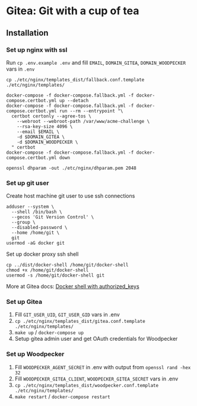 # Gitea: Git with a cup of tea

## Installation

### Set up nginx with ssl

Run `cp .env.example .env` and fill `EMAIL`, `DOMAIN_GITEA`, `DOMAIN_WOODPECKER` vars in `.env`

```shell
cp ./etc/nginx/templates_dist/fallback.conf.template ./etc/nginx/templates/

docker-compose -f docker-compose.fallback.yml -f docker-compose.certbot.yml up --detach
docker-compose -f docker-compose.fallback.yml -f docker-compose.certbot.yml run --rm --entrypoint "\
  certbot certonly --agree-tos \
    --webroot --webroot-path /var/www/acme-challenge \
    --rsa-key-size 4096 \
    --email $EMAIL \
    -d $DOMAIN_GITEA \
    -d $DOMAIN_WOODPECKER \
  " certbot
docker-compose -f docker-compose.fallback.yml -f docker-compose.certbot.yml down

openssl dhparam -out ./etc/nginx/dhparam.pem 2048
```

### Set up git user

Create host machine git user to use ssh connections

```shell
adduser --system \
  --shell /bin/bash \
  --gecos 'Git Version Control' \
  --group \
  --disabled-password \
  --home /home/git \
  git
usermod -aG docker git
```

Set up docker proxy ssh shell

```shell
cp ../dist/docker-shell /home/git/docker-shell
chmod +x /home/git/docker-shell
usermod -s /home/git/docker-shell git
```

More at Gitea docs: [Docker shell with authorized_keys](https://docs.gitea.io/en-us/install-with-docker/#docker-shell-with-authorized_keys)

### Set up Gitea

 1. Fill `GIT_USER_UID`, `GIT_USER_GID` vars in .env
 2. `cp ./etc/nginx/templates_dist/gitea.conf.template ./etc/nginx/templates/`
 3. `make up` / `docker-compose up`  
 4. Setup gitea admin user and get OAuth credentials for Woodpecker

### Set up Woodpecker

 1. Fill `WOODPECKER_AGENT_SECRET` in .env with output from `openssl rand -hex 32`
 2. Fill `WOODPECKER_GITEA_CLIENT`, `WOODPECKER_GITEA_SECRET` vars in .env
 3. `cp ./etc/nginx/templates_dist/woodpecker.conf.template ./etc/nginx/templates/`
 4. `make restart` / `docker-compose restart`
